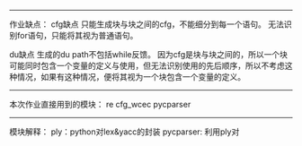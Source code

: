 -------------------------------------
作业缺点：
cfg缺点
只能生成块与块之间的cfg，不能细分到每一个语句。
无法识别for语句，只能将其视为普通语句。

du缺点
生成的du path不包括while反馈。
因为cfg是块与块之间的，所以一个块可能同时包含一个变量的定义与使用，但无法识别使用的先后顺序，所以不考虑这种情况，如果有这种情况，便将其视为一个块包含一个变量的定义。

-------------------------------------
本次作业直接用到的模块：
re 
cfg_wcec
pycparser

---------------------------------------
模块解释：
ply：python对lex&yacc的封装
pycparser: 利用ply对
